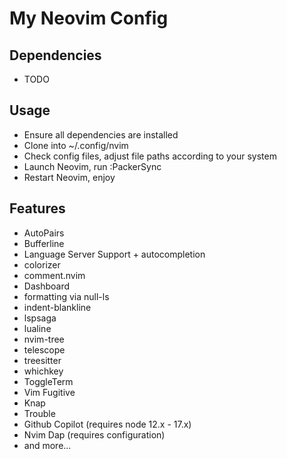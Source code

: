# My Neovim Config
## Dependencies
- TODO

## Usage
- Ensure all dependencies are installed
- Clone into ~/.config/nvim
- Check config files, adjust file paths according to your system
- Launch Neovim, run :PackerSync
- Restart Neovim, enjoy

## Features
- AutoPairs
- Bufferline
- Language Server Support + autocompletion
- colorizer
- comment.nvim
- Dashboard
- formatting via null-ls
- indent-blankline
- lspsaga
- lualine
- nvim-tree
- telescope
- treesitter
- whichkey
- ToggleTerm
- Vim Fugitive
- Knap
- Trouble
- Github Copilot (requires node 12.x - 17.x)
- Nvim Dap (requires configuration)
- and more...
